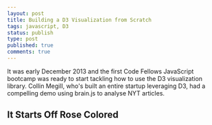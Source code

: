 ```yaml
---
layout: post
title: Building a D3 Visualization from Scratch
tags: javascript, D3
status: publish
type: post
published: true
comments: true
---
```

It was early December 2013 and the first Code Fellows JavaScript bootcamp was ready to start
tackling how to use the D3 visualization library. Collin Megill, who's built an entire startup
leveraging D3, had a compelling demo using brain.js to analyse NYT articles.

<!--EndExcerpt-->

## It Starts Off Rose Colored ##
